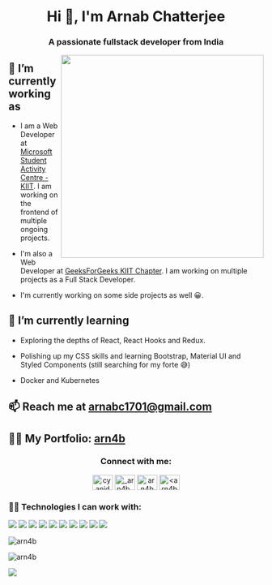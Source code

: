 <h1 align="center">Hi 👋, I'm Arnab Chatterjee</h1>
<h3 align="center">A passionate fullstack developer from India</h3>

<img align = "right" src = "https://media.giphy.com/media/jTNG3RF6EwbkpD4LZx/giphy.gif" width = "400" >

## 🔭 I’m currently working as
* I am a Web Developer at [Microsoft Student Activity Centre - KIIT](https://msackiit.tech). I am working on the frontend of multiple ongoing projects.

* I'm also a Web Developer at [GeeksForGeeks KIIT Chapter](https://gfgkiit.netlify.com). I am working on multiple projects as a Full Stack Developer.

* I'm currently working on some side projects as well 😀.

## 🌱 I’m currently learning

* Exploring the depths of React, React Hooks and Redux.

* Polishing up my CSS skills and learning Bootstrap, Material UI and Styled Components (still searching for my forte 😅)

* Docker and Kubernetes

## 📫 Reach me at **arnabc1701@gmail.com**

## 👨‍💻 My Portfolio: [arn4b](http://arn4b.herokuapp.com)



<h3 align="center">Connect with me:</h3>
<p align="center">
<a href="https://twitter.com/cyanide_arnab" target="blank"><img align="center" src="https://cdn.jsdelivr.net/npm/simple-icons@3.0.1/icons/twitter.svg" alt="cyanide_arnab" height="30" width="40" /></a>
<a href="https://instagram.com/_arn4b_" target="blank"><img align="center" src="https://cdn.jsdelivr.net/npm/simple-icons@3.0.1/icons/instagram.svg" alt="_arn4b_" height="30" width="40" /></a>
<a href="https://www.hackerrank.com/arn4b" target="blank"><img align="center" src="https://cdn.jsdelivr.net/npm/simple-icons@3.0.1/icons/hackerrank.svg" alt="arn4b" height="30" width="40" /></a>
<a href="https://auth.geeksforgeeks.org/user/<arn4b>/profile" target="blank"><img align="center" src="https://cdn.jsdelivr.net/npm/simple-icons@3.0.1/icons/geeksforgeeks.svg" alt="<arn4b>/profile" height="30" width="40" /></a>
</p>

<h3 align="left">👨‍💻 Technologies I can work with:</h3>
<div class="row">
    <img src="https://img.shields.io/badge/HTML-239120?style=for-the-badge&logo=html5&logoColor=white"/>
    <img src="https://img.shields.io/badge/CSS3-1572B6?style=for-the-badge&logo=css3&logoColor=white" />
    <img src="https://img.shields.io/badge/JavaScript-F7DF1E?style=for-the-badge&logo=javascript&logoColor=black" />
    <img src="https://img.shields.io/badge/Node.js-43853D?style=for-the-badge&logo=node.js&logoColor=white" />
    <img src="https://img.shields.io/badge/C-00599C?style=for-the-badge&logo=c&logoColor=white" />
    <img src="https://img.shields.io/badge/C%2B%2B-00599C?style=for-the-badge&logo=c%2B%2B&logoColor=white" />
    <img src="https://img.shields.io/badge/React-20232A?style=for-the-badge&logo=react&logoColor=61DAFB" />
    <img src="https://img.shields.io/badge/MySQL-00000F?style=for-the-badge&logo=mysql&logoColor=white" />
    <img src="https://img.shields.io/badge/MongoDB-4EA94B?style=for-the-badge&logo=mongodb&logoColor=white" /> 
    <img src="https://img.shields.io/badge/Heroku-430098?style=for-the-badge&logo=heroku&logoColor=white" />
</div>

<p><img align="centre" src="https://github-readme-stats.vercel.app/api?username=arn4b&show_icons=true&locale=en" alt="arn4b" /></p>

<p><img align="centre" src="https://github-readme-stats.vercel.app/api/top-langs?username=arn4b&show_icons=true&locale=en&layout=compact" alt="arn4b" /></p>

![](https://komarev.com/ghpvc/?username=arn4b&style=flat-square&label=VISITORS+👀)
